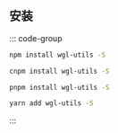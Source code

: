## 安装
::: code-group
```bash [npm]
npm install wgl-utils -S
```
```bash [cnpm]
cnpm install wgl-utils -S
```
```bash [pnpm]
pnpm install wgl-utils -S
```
```bash [yarn]
yarn add wgl-utils -S
```
:::